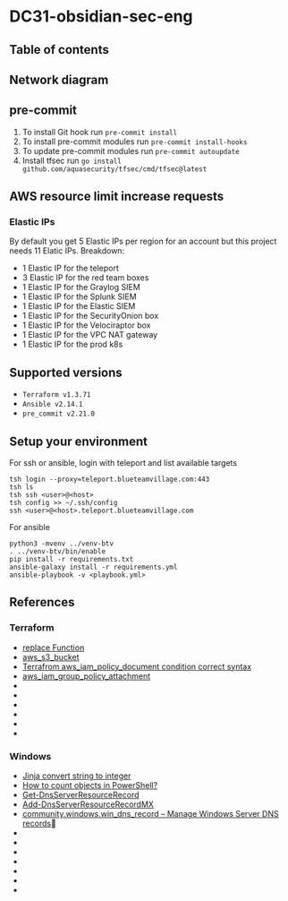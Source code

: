 # DC31-obsidian-sec-eng

## Table of contents
<TODO>

## Network diagram
<TODO>

## pre-commit
1. To install Git hook run `pre-commit install`
1. To install pre-commit modules run `pre-commit install-hooks`
1. To update pre-commit modules run `pre-commit autoupdate`
1. Install tfsec run `go install github.com/aquasecurity/tfsec/cmd/tfsec@latest`

## AWS resource limit increase requests
### Elastic IPs
By default you get 5 Elastic IPs per region for an account but this project needs 11 Elatic IPs. Breakdown:

* 1 Elastic IP for the teleport
* 3 Elastic IP for the red team boxes
* 1 Elastic IP for the Graylog SIEM
* 1 Elastic IP for the Splunk SIEM
* 1 Elastic IP for the Elastic SIEM
* 1 Elastic IP for the SecurityOnion box
* 1 Elastic IP for the Velociraptor box
* 1 Elastic IP for the VPC NAT gateway
* 1 Elastic IP for the prod k8s

## Supported versions
* `Terraform v1.3.71`
* `Ansible v2.14.1`
* `pre_commit v2.21.0`

## Setup your environment

For ssh or ansible, login with teleport and list available targets
```
tsh login --proxy=teleport.blueteamvillage.com:443
tsh ls
tsh ssh <user>@<host>
tsh config >> ~/.ssh/config
ssh <user>@<host>.teleport.blueteamvillage.com
```

For ansible
```
python3 -mvenv ../venv-btv
. ../venv-btv/bin/enable
pip install -r requirements.txt
ansible-galaxy install -r requirements.yml
ansible-playbook -v <playbook.yml>
```

## References
### Terraform
* [replace Function](https://www.terraform.io/docs/language/functions/replace.html)
* [aws_s3_bucket](https://registry.terraform.io/providers/hashicorp/aws/latest/docs/resources/s3_bucket)
* [Terrafrom aws_iam_policy_document condition correct syntax](https://stackoverflow.com/questions/62831874/terrafrom-aws-iam-policy-document-condition-correct-syntax)
* [aws_iam_group_policy_attachment](https://registry.terraform.io/providers/hashicorp/aws/latest/docs/resources/iam_group_policy_attachment)
* []()
* []()
* []()
* []()
* []()
* []()

### Windows
* [Jinja convert string to integer](https://stackoverflow.com/questions/39938323/jinja-convert-string-to-integer)
* [How to count objects in PowerShell?](https://stackoverflow.com/questions/11526285/how-to-count-objects-in-powershell)
* [Get-DnsServerResourceRecord](https://docs.microsoft.com/en-us/powershell/module/dnsserver/get-dnsserverresourcerecord?view=windowsserver2022-ps)
* [Add-DnsServerResourceRecordMX](https://docs.microsoft.com/en-us/powershell/module/dnsserver/add-dnsserverresourcerecordmx?view=windowsserver2022-ps)
* [community.windows.win_dns_record – Manage Windows Server DNS records](https://docs.ansible.com/ansible/latest/collections/community/windows/win_dns_record_module.html)
* []()
* []()
* []()
* []()
* []()
* []()
* []()
